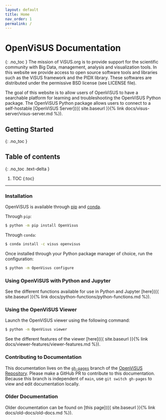 ```yaml
---
layout: default
title: Home
nav_order: 1
permalink: /
---
```


# OpenViSUS Documentation
{: .no_toc }
The mission of ViSUS.org is to provide support for the scientific community with Big Data, management, analysis and visualization tools. In this website we provide access to open source software tools and libraries such as the ViSUS framework and the PIDX library. These softwares are distributed under the permissive BSD license (see LICENSE file).

The goal of this website is to allow users of OpenViSUS to have a searchable platform for learning and troubleshooting the OpenViSUS Python package. The OpenViSUS Python package allows users to connect to a self-hostable [OpenViSUS Server]({{ site.baseurl }}{% link docs/visus-server/visus-server.md %}).

## Getting Started
{: .no_toc }

## Table of contents
{: .no_toc .text-delta }

1. TOC
{:toc}

---

### Installation
OpenViSUS is available through [pip](https://pypi.org/project/OpenVisus/) and [conda](https://anaconda.org/ViSUS/openvisus).

Through `pip`:

```bash
$ python -m pip install OpenVisus
```

Through `conda`:
```bash
$ conda install -c visus openvisus
```

Once installed through your Python package manager of choice, run the configuration:
```bash
$ python -m OpenVisus configure
```

### Using OpenViSUS with Python and Jupyter
See the different functions available for use in Python and Jupyter [here]({{ site.baseurl }}{% link docs/python-functions/python-functions.md %}).

### Using the OpenViSUS Viewer
Launch the OpenViSUS viewer using the following command:
```bash
$ python -m OpenVisus viewer
```

See the different features of the viewer [here]({{ site.baseurl }}{% link docs/viewer-features/viewer-features.md %}).

### Contributing to Documentation
This documentation lives on the [`gh-pages`](https://github.com/sci-visus/OpenVisus/tree/gh-pages) branch of the [OpenViSUS Repository](https://github.com/sci-visus/OpenVisus). Please make a GitHub PR to contribute to this documentation. Because this branch is independent of `main`, use `git switch gh-pages` to view and edit documentation locally.

### Older Documentation
Older documentation can be found on [this page]({{ site.baseurl }}{% link docs/old-docs/old-docs.md %}).